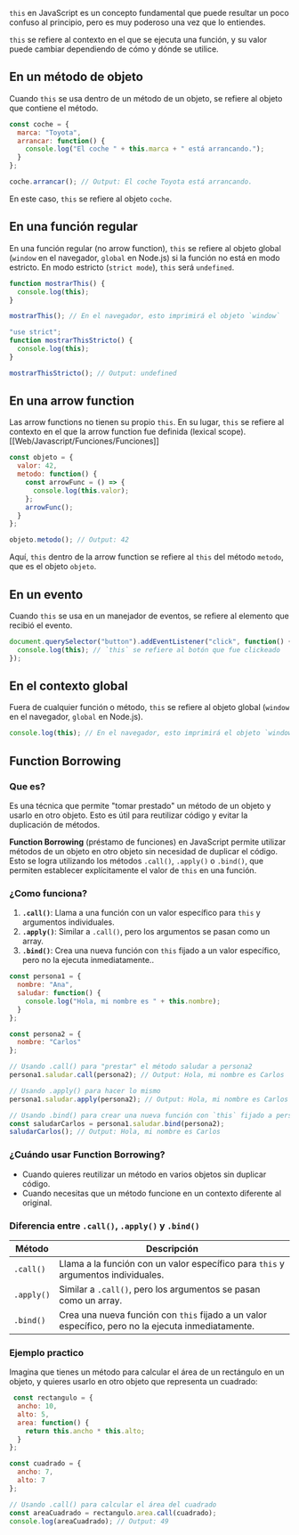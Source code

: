 `this` en JavaScript es un concepto fundamental que puede resultar un poco confuso al principio, pero es muy poderoso una vez que lo entiendes.

`this` se refiere al contexto en el que se ejecuta una función, y su valor puede cambiar dependiendo de cómo y dónde se utilice.

## En un método de objeto
Cuando `this` se usa dentro de un método de un objeto, se refiere al objeto que contiene el método.

```js
const coche = {
  marca: "Toyota",
  arrancar: function() {
    console.log("El coche " + this.marca + " está arrancando.");
  }
};

coche.arrancar(); // Output: El coche Toyota está arrancando.
```

En este caso, `this` se refiere al objeto `coche`.

## En una función  regular
En una función regular (no arrow function), `this` se refiere al objeto global (`window` en el navegador, `global` en Node.js) si la función no está en modo estricto. En modo estricto (`strict mode`), `this` será `undefined`.

```js
function mostrarThis() {
  console.log(this);
}

mostrarThis(); // En el navegador, esto imprimirá el objeto `window`

"use strict";
function mostrarThisStricto() {
  console.log(this);
}

mostrarThisStricto(); // Output: undefined
```

## En una arrow function
Las arrow functions no tienen su propio `this`. En su lugar, `this` se refiere al contexto en el que la arrow function fue definida (lexical scope). [[Web/Javascript/Funciones/Funciones]]

```js
const objeto = {
  valor: 42,
  metodo: function() {
    const arrowFunc = () => {
      console.log(this.valor);
    };
    arrowFunc();
  }
};

objeto.metodo(); // Output: 42
```

Aquí, `this` dentro de la arrow function se refiere al `this` del método `metodo`, que es el objeto `objeto`.

## En un evento
Cuando `this` se usa en un manejador de eventos, se refiere al elemento que recibió el evento.

```js
document.querySelector("button").addEventListener("click", function() {
  console.log(this); // `this` se refiere al botón que fue clickeado
});
```


## En el contexto global
Fuera de cualquier función o método, `this` se refiere al objeto global (`window` en el navegador, `global` en Node.js).

```js
console.log(this); // En el navegador, esto imprimirá el objeto `window`
```

## Function Borrowing

### Que es?
Es una técnica que permite "tomar prestado" un método de un objeto y usarlo en otro objeto. Esto es útil para reutilizar código y evitar la duplicación de métodos.

**Function Borrowing** (préstamo de funciones) en JavaScript permite utilizar métodos de un objeto en otro objeto sin necesidad de duplicar el código. Esto se logra utilizando los métodos `.call()`, `.apply()` o `.bind()`, que permiten establecer explícitamente el valor de `this` en una función.

### ¿Como funciona?
1. **`.call()`**: Llama a una función con un valor específico para `this` y argumentos individuales.
2. **`.apply()`**: Similar a `.call()`, pero los argumentos se pasan como un array.
3. **`.bind()`**: Crea una nueva función con `this` fijado a un valor específico, pero no la ejecuta inmediatamente..

```js
const persona1 = {
  nombre: "Ana",
  saludar: function() {
    console.log("Hola, mi nombre es " + this.nombre);
  }
};

const persona2 = {
  nombre: "Carlos"
};

// Usando .call() para "prestar" el método saludar a persona2
persona1.saludar.call(persona2); // Output: Hola, mi nombre es Carlos

// Usando .apply() para hacer lo mismo
persona1.saludar.apply(persona2); // Output: Hola, mi nombre es Carlos

// Usando .bind() para crear una nueva función con `this` fijado a persona2
const saludarCarlos = persona1.saludar.bind(persona2);
saludarCarlos(); // Output: Hola, mi nombre es Carlos
```

### ¿Cuándo usar Function Borrowing?
- Cuando quieres reutilizar un método en varios objetos sin duplicar código.
- Cuando necesitas que un método funcione en un contexto diferente al original.
### Diferencia entre `.call()`, `.apply()` y `.bind()`
| Método     | Descripción                                                                                        |
| ---------- | -------------------------------------------------------------------------------------------------- |
| `.call()`  | Llama a la función con un valor específico para `this` y argumentos individuales.                  |
| `.apply()` | Similar a `.call()`, pero los argumentos se pasan como un array.                                   |
| `.bind()`  | Crea una nueva función con `this` fijado a un valor específico, pero no la ejecuta inmediatamente. |

### Ejemplo practico
Imagina que tienes un método para calcular el área de un rectángulo en un objeto, y quieres usarlo en otro objeto que representa un cuadrado:

```js
 const rectangulo = {
  ancho: 10,
  alto: 5,
  area: function() {
    return this.ancho * this.alto;
  }
};

const cuadrado = {
  ancho: 7,
  alto: 7
};

// Usando .call() para calcular el área del cuadrado
const areaCuadrado = rectangulo.area.call(cuadrado);
console.log(areaCuadrado); // Output: 49
```


